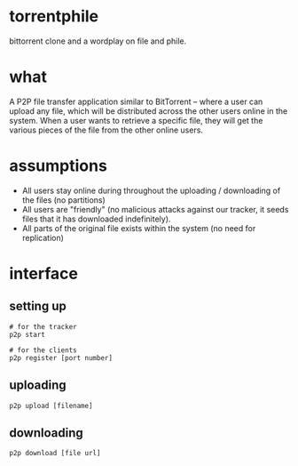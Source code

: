# torrentphile
bittorrent clone and a wordplay on file and phile. 

# what
A P2P file transfer application similar to BitTorrent – where a user can upload any file, which will be distributed across the other users online in the system. When a user wants to retrieve a specific file, they will get the various pieces of the file from the other online users.

# assumptions
- All users stay online during throughout the uploading / downloading of the files (no partitions)
- All users are "friendly" (no malicious attacks against our tracker, it seeds files that it has downloaded indefinitely).
- All parts of the original file exists within the system (no need for replication)

# interface

## setting up
```
# for the tracker
p2p start

# for the clients
p2p register [port number]
```
## uploading
```
p2p upload [filename]
```

## downloading
```
p2p download [file url]
```
